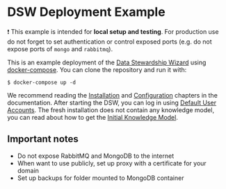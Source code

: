# DSW Deployment Example

:exclamation: This example is intended for **local setup and testing**. For production use do not forget to set authentication or control exposed ports (e.g. do not expose ports of `mongo` and `rabbitmq`).

This is an example deployment of the [Data Stewardship Wizard](https://ds-wizard.org) using [docker-compose](https://docs.docker.com/compose/). You can clone the repository and run it with:

```
$ docker-compose up -d
```

We recommend reading the [Installation](https://docs.ds-wizard.org/en/latest/admin/installation.html) and [Configuration](https://docs.ds-wizard.org/en/latest/admin/configuration.html) chapters in the documentation. After starting the DSW, you can log in using [Default User Accounts](https://docs.ds-wizard.org/en/latest/admin/installation.html#default-users). The fresh installation does not contain any knowledge model, you can read about how to get the [Initial Knowledge Model](https://docs.ds-wizard.org/en/latest/admin/installation.html#initial-knowledge-model).

## Important notes

* Do not expose RabbitMQ and MongoDB to the internet
* When want to use publicly, set up proxy with a certificate for your domain
* Set up backups for folder mounted to MongoDB container
